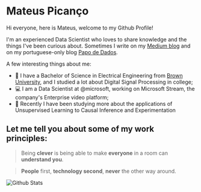 # Mateus Picanço

Hi everyone, here is Mateus, welcome to my Github Profile!

I'm an experienced Data Scientist who loves to share knowledge and the things I've been curious about. Sometimes I write on my [Medium blog](https://mateuspicanco.medium.com/) and on my portuguese-only blog [Papo de Dados](https://papodedados.com/). 

A few interesting things about me:
- :school: I have a Bachelor of Science in Electrical Engineering from [Brown University](https://www.brown.edu/), and I studied a lot about Digital Signal Processing in college;
- :computer: I am a Data Scientist at @microsoft, working on Microsoft Stream, the company's Enterprise video platform;
- :rocket: Recently I have been studying more about the applications of Unsupervised Learning to Causal Inference and Experimentation

## Let me tell you about some of my work principles:

> Being **clever** is being able to make **everyone** in a room can **understand you**. 

> **People** first, **technology second**, **never** the other way around. 

![Github Stats](https://github-readme-stats.vercel.app/api?username=mateuspicanco&show_icons=true&theme=dracula)
